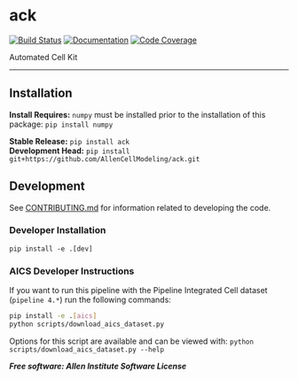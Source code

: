 # ack

[![Build Status](https://github.com/AllenCellModeling/ack/workflows/Build%20Master/badge.svg)](https://github.com/AllenCellModeling/ack/actions)
[![Documentation](https://github.com/AllenCellModeling/ack/workflows/Documentation/badge.svg)](https://AllenCellModeling.github.io/ack)
[![Code Coverage](https://codecov.io/gh/AllenCellModeling/ack/branch/master/graph/badge.svg)](https://codecov.io/gh/AllenCellModeling/ack)

Automated Cell Kit

---

## Installation
**Install Requires:** `numpy` must be installed prior to the installation of this package: `pip install numpy`

**Stable Release:** `pip install ack`<br>
**Development Head:** `pip install git+https://github.com/AllenCellModeling/ack.git`

## Development
See [CONTRIBUTING.md](CONTRIBUTING.md) for information related to developing the code.

### Developer Installation
`pip install -e .[dev]`

### AICS Developer Instructions
If you want to run this pipeline with the Pipeline Integrated Cell dataset (`pipeline 4.*`) run the following commands:

```bash
pip install -e .[aics]
python scripts/download_aics_dataset.py
```

Options for this script are available and can be viewed with: `python scripts/download_aics_dataset.py --help`

***Free software: Allen Institute Software License***
